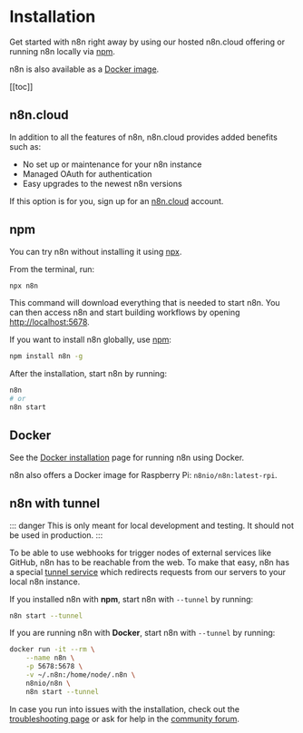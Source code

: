 # Installation

Get started with n8n right away by using our hosted n8n.cloud offering or running n8n locally via [npm](https://www.npmjs.com/package/n8n). 

n8n is also available as a [Docker image](https://hub.docker.com/r/n8nio/n8n).

[[toc]]

## n8n.cloud

In addition to all the features of n8n, n8n.cloud provides added benefits such as:
- No set up or maintenance for your n8n instance
- Managed OAuth for authentication
- Easy upgrades to the newest n8n versions

If this option is for you, sign up for an [n8n.cloud](https://www.n8n.cloud/) account.

## npm

You can try n8n without installing it using [npx](../../reference/glossary.md#npx).

From the terminal, run:

```bash
npx n8n
```

This command will download everything that is needed to start n8n. You can then access n8n and start building workflows by opening [http://localhost:5678](http://localhost:5678). 

If you want to install n8n globally, use [npm](../../reference/glossary.md#npm):

```bash
npm install n8n -g
```

After the installation, start n8n by running:

```bash
n8n
# or
n8n start
```

## Docker

See the [Docker installation](docker-quickstart.md) page for running n8n using Docker.

n8n also offers a Docker image for Raspberry Pi: `n8nio/n8n:latest-rpi`.

## n8n with tunnel

::: danger
This is only meant for local development and testing. It should not be used in production.
:::

To be able to use webhooks for trigger nodes of external services like GitHub, n8n has to be reachable from the web. To make that easy, n8n has a special [tunnel service](https://github.com/localtunnel/localtunnel) which redirects requests from our servers to your local n8n instance.

If you installed n8n with **npm**, start n8n with `--tunnel` by running:

```bash
n8n start --tunnel
```

If you are running n8n with **Docker**, start n8n with `--tunnel` by running:

```bash
docker run -it --rm \
	--name n8n \
	-p 5678:5678 \
	-v ~/.n8n:/home/node/.n8n \
	n8nio/n8n \
	n8n start --tunnel
```

In case you run into issues with the installation, check out the [troubleshooting page](../../reference/troubleshooting.md) or ask for help in the [community forum](https://community.n8n.io/).

